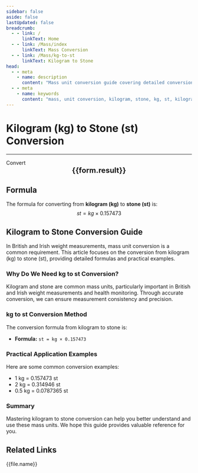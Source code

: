 ```yaml
---
sidebar: false
aside: false
lastUpdated: false
breadcrumb:
  - - link: /
      linkText: Home
  - - link: /Mass/index
      linkText: Mass Conversion
  - - link: /Mass/kg-to-st
      linkText: Kilogram to Stone
head:
  - - meta
    - name: description
      content: "Mass unit conversion guide covering detailed conversion formulas and explanations from kilogram (kg) to stone (st)."
  - - meta
    - name: keywords
      content: "mass, unit conversion, kilogram, stone, kg, st, kilogram to stone, mass conversion guide"
---
```

# Kilogram (kg) to Stone (st) Conversion
---
<script setup>
import { onMounted, reactive, inject, ref } from 'vue'
import { NButton, NForm, NFormItem, NInput, NInputNumber, NSelect, NCard, useMessage,NGrid ,NGi } from 'naive-ui'
import { defineClientComponent } from 'vitepress'
import { Mass } from '../files';

const convert = inject('convert')

const form = reactive({
  number: null,
  result: '',
})

const convertHandler = () => {
  if (form.number !== null && !isNaN(form.number)) {
    const convertedValue = parseFloat(form.number) * 0.157473
    form.result = `${form.number}kg = ${convertedValue.toFixed(4)}st`
  } else {
    form.result = 'Please enter a valid number.'
  }
}
</script>

<n-form size="large" :model="form">
  <n-form-item label="Kilogram (kg)">
    <n-input-number v-model:value="form.number" placeholder="Enter kilograms" style="width: 100%" />
  </n-form-item>
  <n-form-item>
    <n-button type="info" @click="convertHandler" block>Convert</n-button>
  </n-form-item>
</n-form>

<n-card  embedded :bordered="false" hoverable>
  <div  style="text-align:center;font-size:20px;">
    <strong>{{form.result}}</strong>
  </div>
</n-card>

## Formula

The formula for converting from **kilogram (kg)** to **stone (st)** is:
$$ st = kg \times 0.157473 $$

## Kilogram to Stone Conversion Guide

In British and Irish weight measurements, mass unit conversion is a common requirement. This article focuses on the conversion from kilogram (kg) to stone (st), providing detailed formulas and practical examples.

### Why Do We Need kg to st Conversion?

Kilogram and stone are common mass units, particularly important in British and Irish weight measurements and health monitoring. Through accurate conversion, we can ensure measurement consistency and precision.

### kg to st Conversion Method

The conversion formula from kilogram to stone is:

- **Formula:** `st = kg × 0.157473`

### Practical Application Examples

Here are some common conversion examples:

- 1 kg = 0.157473 st
- 2 kg = 0.314946 st
- 0.5 kg = 0.0787365 st

### Summary

Mastering kilogram to stone conversion can help you better understand and use these mass units. We hope this guide provides valuable reference for you.

## Related Links
<n-grid x-gap="12" :cols="2">
  <n-gi v-for="(file, index) in Mass" :key="index">
    <n-button
      text
      tag="a"
      :href="file.path"
      type="info"
    >
      {{file.name}}
    </n-button>
  </n-gi>
</n-grid>